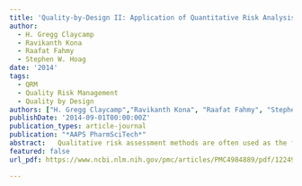 ```yaml
---
title: 'Quality-by-Design II: Application of Quantitative Risk Analysis to the Formulation of Ciprofloxacin Tablets'
author:
  - H. Gregg Claycamp
  - Ravikanth Kona
  - Raafat Fahmy
  - Stephen W. Hoag
date: '2014'
tags:
  - QRM
  - Quality Risk Management
  - Quality by Design
authors: ["H. Gregg Claycamp","Ravikanth Kona", "Raafat Fahmy", "Stephen W. Hoag"]  
publishDate: '2014-09-01T00:00:00Z'
publication_types: article-journal
publication: "*AAPS PharmSciTech*"
abstract:   Qualitative risk assessment methods are often used as the first step to determining design space boundaries; however, quantitative assessments of risk with respect to the design space, i.e., calculating the probability of failure for a given severity, are needed to fully characterize design space boundaries. Quantitative risk assessment methods in design and operational spaces are a significant aid to evaluating proposed design space boundaries. The goal of this paper is to demonstrate a relatively simple strategy for design space definition using a simplified Bayesian Monte Carlo simulation. This paper builds on a previous paper that used failure mode and effects analysis (FMEA) qualitative risk assessment and Plackett-Burman design of experiments to identity the critical quality attributes. The results show that the sequential use of qualitative and quantitative risk assessments can focus the design of experiments on a reduced set of critical material and process parameters that determine a robust design space under conditions of limited laboratory experimentation. This approach provides a strategy by which the degree of risk associated with each known parameter can be calculated and allocates resources in a manner that manages risk to an acceptable level.   
featured: false
url_pdf: https://www.ncbi.nlm.nih.gov/pmc/articles/PMC4984889/pdf/12249_2015_Article_349.pdf

---
```

 

